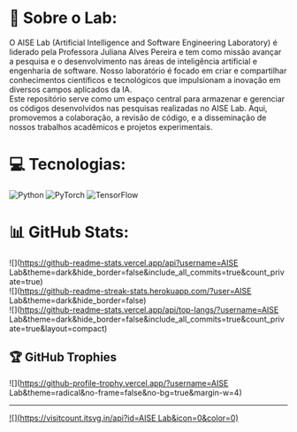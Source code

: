 # 💫 Sobre o Lab:
O AISE Lab (Artificial Intelligence and Software Engineering Laboratory) é liderado pela Professora Juliana Alves Pereira e tem como missão avançar a pesquisa e o desenvolvimento nas áreas de inteligência artificial e engenharia de software. Nosso laboratório é focado em criar e compartilhar conhecimentos científicos e tecnológicos que impulsionam a inovação em diversos campos aplicados da IA.<br>Este repositório serve como um espaço central para armazenar e gerenciar os códigos desenvolvidos nas pesquisas realizadas no AISE Lab. Aqui, promovemos a colaboração, a revisão de código, e a disseminação de nossos trabalhos acadêmicos e projetos experimentais.


# 💻 Tecnologias:
![Python](https://img.shields.io/badge/python-3670A0?style=for-the-badge&logo=python&logoColor=ffdd54) ![PyTorch](https://img.shields.io/badge/PyTorch-%23EE4C2C.svg?style=for-the-badge&logo=PyTorch&logoColor=white) ![TensorFlow](https://img.shields.io/badge/TensorFlow-%23FF6F00.svg?style=for-the-badge&logo=TensorFlow&logoColor=white)
# 📊 GitHub Stats:
![](https://github-readme-stats.vercel.app/api?username=AISE Lab&theme=dark&hide_border=false&include_all_commits=true&count_private=true)<br/>
![](https://github-readme-streak-stats.herokuapp.com/?user=AISE Lab&theme=dark&hide_border=false)<br/>
![](https://github-readme-stats.vercel.app/api/top-langs/?username=AISE Lab&theme=dark&hide_border=false&include_all_commits=true&count_private=true&layout=compact)

## 🏆 GitHub Trophies
![](https://github-profile-trophy.vercel.app/?username=AISE Lab&theme=radical&no-frame=false&no-bg=true&margin-w=4)

---
[![](https://visitcount.itsvg.in/api?id=AISE Lab&icon=0&color=0)](https://visitcount.itsvg.in)

<!-- Proudly created with GPRM ( https://gprm.itsvg.in ) -->
